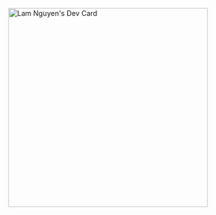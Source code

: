 <a href="https://app.daily.dev/jnovax"><img src="https://api.daily.dev/devcards/4a8a0d4172a74878bac3e6764bed433a.png?r=c7j" width="400" alt="Lam Nguyen's Dev Card"/></a>
